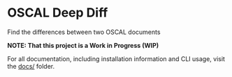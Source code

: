 # OSCAL Deep Diff
Find the differences between two OSCAL documents

**NOTE: That this project is a Work in Progress (WIP)**

For all documentation, including installation information and CLI usage, visit the [docs/](./docs) folder.